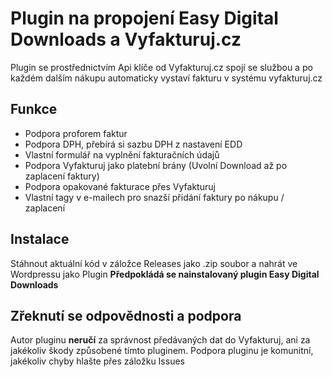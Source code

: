 # Plugin na propojení Easy Digital Downloads a Vyfakturuj.cz
Plugin se prostřednictvím Api klíče od Vyfakturuj.cz spojí se službou a po každém dalším nákupu automaticky vystaví fakturu v systému vyfakturuj.cz

## Funkce
- Podpora proforem faktur
- Podpora DPH, přebírá si sazbu DPH z nastavení EDD
- Vlastní formulář na vyplnění fakturačních údajů
- Podpora Vyfakturuj jako platební brány (Uvolní Download až po zaplacení faktury)
- Podpora opakované fakturace přes Vyfakturuj
- Vlastní tagy v e-mailech pro snazší přidání faktury po nákupu / zaplacení

## Instalace
Stáhnout aktuální kód v záložce Releases jako .zip soubor a nahrát ve Wordpressu jako Plugin
**Předpokládá se nainstalovaný plugin Easy Digital Downloads**

## Zřeknutí se odpovědnosti a podpora
Autor pluginu **neručí** za správnost předávaných dat do Vyfakturuj, ani za jakékoliv škody způsobené tímto pluginem. Podpora pluginu je komunitní, jakékoliv chyby hlašte přes záložku Issues
